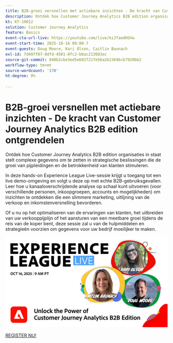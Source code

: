 ```yaml
---
title: B2B-groei versnellen met actiebare inzichten - De kracht van Customer Journey Analytics B2B edition ontgrendelen
description: Ontdek hoe Customer Journey Analytics B2B edition organisaties in staat stelt complexe gegevens om te zetten in strategische beslissingen die de groei van pijpleidingen en de betrokkenheid van klanten stimuleren.
kt: KT-19012
solution: Customer Journey Analytics
feature: Basics
event-cta-url-live: https://youtube.com/live/kiJfaedHSVw
event-start-time: 2025-10-16 09:00-7
event-guests: Doug Moore, Kari Olson, Caitlin Baunach
exl-id: 7d497f07-0dfd-4501-8fc2-bbac213603ec
source-git-commit: 048b2cbe3ed5e6027217e56a2b2369bcb7920bb2
workflow-type: tm+mt
source-wordcount: '170'
ht-degree: 0%

---
```


# B2B-groei versnellen met actiebare inzichten - De kracht van Customer Journey Analytics B2B edition ontgrendelen

Ontdek hoe Customer Journey Analytics B2B edition organisaties in staat stelt complexe gegevens om te zetten in strategische beslissingen die de groei van pijpleidingen en de betrokkenheid van klanten stimuleren.

In deze hands-on Experience League Live-sessie krijgt u toegang tot een live demo-omgeving en volgt u deze op met echte B2B-gebruiksgevallen. Leer hoe u kanaaloverschrijdende analyse op schaal kunt uitvoeren (voor verschillende personen, inkoopgroepen, accounts en mogelijkheden) om inzichten te ontdekken die een slimmere marketing, uitlijning van de verkoop en inkomstenversnelling bevorderen.

Of u nu op het optimaliseren van de ervaringen van klanten, het uitbreiden van uw verkooppijplijn of het aansturen van een meetbare groei tijdens de reis van de koper bent, deze sessie zal u van de hulpmiddelen en strategieën voorzien om gegevens voor uw bedrijf moeilijker te maken.

[![ ExL LIVE okt 16 2025 ](../assets/exl-live-episode-10-16-25-web-banner.png) ](https://engage.adobe.com/ExpLeagueLive-251016.html)

[ REGISTER NU!](https://engage.adobe.com/ExpLeagueLive-251016.html)

